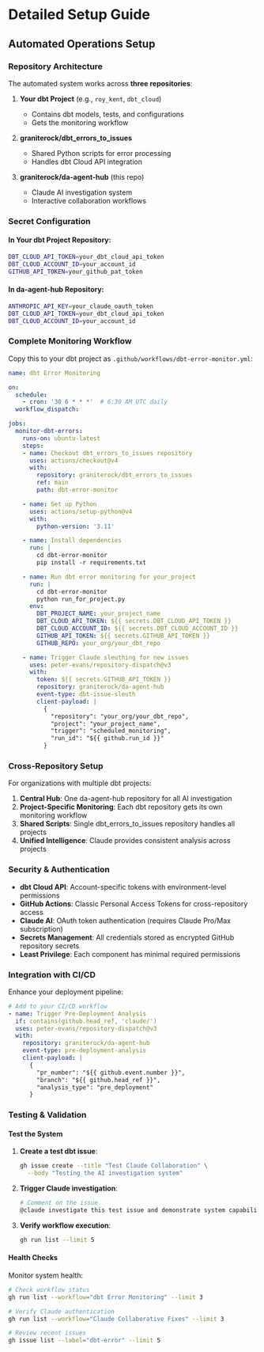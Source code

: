 # Detailed Setup Guide

## Automated Operations Setup

### Repository Architecture

The automated system works across **three repositories**:

1. **Your dbt Project** (e.g., `roy_kent`, `dbt_cloud`)
   - Contains dbt models, tests, and configurations
   - Gets the monitoring workflow

2. **graniterock/dbt_errors_to_issues**
   - Shared Python scripts for error processing
   - Handles dbt Cloud API integration

3. **graniterock/da-agent-hub** (this repo)
   - Claude AI investigation system
   - Interactive collaboration workflows

### Secret Configuration

#### In Your dbt Project Repository:
```bash
DBT_CLOUD_API_TOKEN=your_dbt_cloud_api_token
DBT_CLOUD_ACCOUNT_ID=your_account_id
GITHUB_API_TOKEN=your_github_pat_token
```

#### In da-agent-hub Repository:
```bash
ANTHROPIC_API_KEY=your_claude_oauth_token
DBT_CLOUD_API_TOKEN=your_dbt_cloud_api_token
DBT_CLOUD_ACCOUNT_ID=your_account_id
```

### Complete Monitoring Workflow

Copy this to your dbt project as `.github/workflows/dbt-error-monitor.yml`:

```yaml
name: dbt Error Monitoring

on:
  schedule:
    - cron: '30 6 * * *'  # 6:30 AM UTC daily
  workflow_dispatch:

jobs:
  monitor-dbt-errors:
    runs-on: ubuntu-latest
    steps:
    - name: Checkout dbt_errors_to_issues repository
      uses: actions/checkout@v4
      with:
        repository: graniterock/dbt_errors_to_issues
        ref: main
        path: dbt-error-monitor

    - name: Set up Python
      uses: actions/setup-python@v4
      with:
        python-version: '3.11'

    - name: Install dependencies
      run: |
        cd dbt-error-monitor
        pip install -r requirements.txt

    - name: Run dbt error monitoring for your_project
      run: |
        cd dbt-error-monitor
        python run_for_project.py
      env:
        DBT_PROJECT_NAME: your_project_name
        DBT_CLOUD_API_TOKEN: ${{ secrets.DBT_CLOUD_API_TOKEN }}
        DBT_CLOUD_ACCOUNT_ID: ${{ secrets.DBT_CLOUD_ACCOUNT_ID }}
        GITHUB_API_TOKEN: ${{ secrets.GITHUB_API_TOKEN }}
        GITHUB_REPO: your_org/your_dbt_repo

    - name: Trigger Claude sleuthing for new issues
      uses: peter-evans/repository-dispatch@v3
      with:
        token: ${{ secrets.GITHUB_API_TOKEN }}
        repository: graniterock/da-agent-hub
        event-type: dbt-issue-sleuth
        client-payload: |
          {
            "repository": "your_org/your_dbt_repo",
            "project": "your_project_name",
            "trigger": "scheduled_monitoring",
            "run_id": "${{ github.run_id }}"
          }
```

### Cross-Repository Setup

For organizations with multiple dbt projects:

1. **Central Hub**: One da-agent-hub repository for all AI investigation
2. **Project-Specific Monitoring**: Each dbt repository gets its own monitoring workflow
3. **Shared Scripts**: Single dbt_errors_to_issues repository handles all projects
4. **Unified Intelligence**: Claude provides consistent analysis across projects

### Security & Authentication

- **dbt Cloud API**: Account-specific tokens with environment-level permissions
- **GitHub Actions**: Classic Personal Access Tokens for cross-repository access
- **Claude AI**: OAuth token authentication (requires Claude Pro/Max subscription)
- **Secrets Management**: All credentials stored as encrypted GitHub repository secrets
- **Least Privilege**: Each component has minimal required permissions

### Integration with CI/CD

Enhance your deployment pipeline:

```yaml
# Add to your CI/CD workflow
- name: Trigger Pre-Deployment Analysis
  if: contains(github.head_ref, 'claude/')
  uses: peter-evans/repository-dispatch@v3
  with:
    repository: graniterock/da-agent-hub
    event-type: pre-deployment-analysis
    client-payload: |
      {
        "pr_number": "${{ github.event.number }}",
        "branch": "${{ github.head_ref }}",
        "analysis_type": "pre_deployment"
      }
```

### Testing & Validation

#### Test the System

1. **Create a test dbt issue**:
   ```bash
   gh issue create --title "Test Claude Collaboration" \
     --body "Testing the AI investigation system"
   ```

2. **Trigger Claude investigation**:
   ```bash
   # Comment on the issue
   @claude investigate this test issue and demonstrate system capabilities
   ```

3. **Verify workflow execution**:
   ```bash
   gh run list --limit 5
   ```

#### Health Checks

Monitor system health:

```bash
# Check workflow status
gh run list --workflow="dbt Error Monitoring" --limit 3

# Verify Claude authentication
gh run list --workflow="Claude Collaborative Fixes" --limit 3

# Review recent issues
gh issue list --label="dbt-error" --limit 5
```